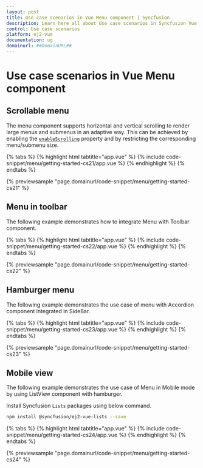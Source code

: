 ```yaml
---
layout: post
title: Use case scenarios in Vue Menu component | Syncfusion
description: Learn here all about Use case scenarios in Syncfusion Vue Menu component of Syncfusion Essential JS 2 and more.
control: Use case scenarios 
platform: ej2-vue
documentation: ug
domainurl: ##DomainURL##
---
```


# Use case scenarios in Vue Menu component

## Scrollable menu

The menu component supports horizontal and vertical scrolling to render large menus and submenus in an adaptive way. This can be achieved by enabling the [`enableScrolling`](https://ej2.syncfusion.com/vue/documentation/api/menu/#enablescrolling) property and by restricting the corresponding menu/submenu size.

{% tabs %}
{% highlight html tabtitle="app.vue" %}
{% include code-snippet/menu/getting-started-cs21/app.vue %}
{% endhighlight %}
{% endtabs %}
        
{% previewsample "page.domainurl/code-snippet/menu/getting-started-cs21" %}

## Menu in toolbar

The following example demonstrates how to integrate Menu with Toolbar component.

{% tabs %}
{% highlight html tabtitle="app.vue" %}
{% include code-snippet/menu/getting-started-cs22/app.vue %}
{% endhighlight %}
{% endtabs %}
        
{% previewsample "page.domainurl/code-snippet/menu/getting-started-cs22" %}

## Hamburger menu

The following example demonstrates the use case of menu with Accordion component integrated in SideBar.

{% tabs %}
{% highlight html tabtitle="app.vue" %}
{% include code-snippet/menu/getting-started-cs23/app.vue %}
{% endhighlight %}
{% endtabs %}
        
{% previewsample "page.domainurl/code-snippet/menu/getting-started-cs23" %}

## Mobile view

The following example demonstrates the use case of Menu in Mobile mode by using ListView component with hamburger.

Install Syncfusion `Lists` packages using below command.

```bash
npm install @syncfusion/ej2-vue-lists --save
```

{% tabs %}
{% highlight html tabtitle="app.vue" %}
{% include code-snippet/menu/getting-started-cs24/app.vue %}
{% endhighlight %}
{% endtabs %}
        
{% previewsample "page.domainurl/code-snippet/menu/getting-started-cs24" %}
